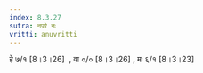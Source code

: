 ```yaml
---
index: 8.3.27
sutra: नपरे नः
vritti: anuvritti
---
```


हे ७/१ [8।3।26]  , वा ०/० [8।3।26]  , मः ६/१ [8।3।23] 
